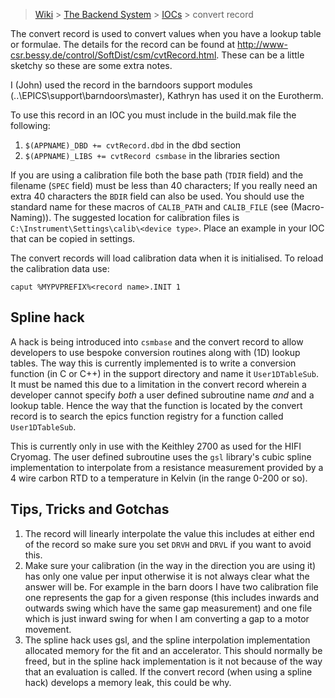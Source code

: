 > [Wiki](Home) > [The Backend System](The-Backend-System) > [IOCs](IOCs) > convert record

The convert record is used to convert values when you have a lookup table or formulae. The details for the record can be found at http://www-csr.bessy.de/control/SoftDist/csm/cvtRecord.html. These can be a little sketchy so these are some extra notes.

I (John) used the record in the barndoors support modules (..\EPICS\support\barndoors\master), Kathryn has used it on the Eurotherm.

To use this record in an IOC you must include in the build.mak file the following:

1. `$(APPNAME)_DBD += cvtRecord.dbd` in the dbd section
1. `$(APPNAME)_LIBS += cvtRecord csmbase` in the libraries section

If you are using a calibration file both the base path (`TDIR` field) and the filename (`SPEC` field) must be less than 40 characters; If you really need an extra 40 characters the `BDIR` field can also be used. You should use the standard name for these macros of `CALIB_PATH` and `CALIB_FILE` (see (Macro-Naming)). The suggested location for calibration files is `C:\Instrument\Settings\calib\<device type>`. Place an example in your IOC that can be copied  in settings.

The convert records will load calibration data when it is initialised. To reload the calibration data use:

    caput %MYPVPREFIX%<record name>.INIT 1

## Spline hack

A hack is being introduced into `csmbase` and the convert record to allow developers to use bespoke conversion routines along with (1D) lookup tables. The way this is currently implemented is to write a conversion function (in C or C++) in the support directory and name it `User1DTableSub`. It must be named this due to a limitation in the convert record wherein a developer cannot specify _both_ a user defined subroutine name _and_ and a lookup table. Hence the way that the function is located by the convert record is to search the epics function registry for a function called `User1DTableSub`.

This is currently only in use with the Keithley 2700 as used for the HIFI Cryomag. The user defined subroutine uses the `gsl` library's cubic spline implementation to interpolate from a resistance measurement provided by a 4 wire carbon RTD to a temperature in Kelvin (in the range 0-200 or so).  

## Tips, Tricks and Gotchas

1. The record will linearly interpolate the value this includes at either end of the record so make sure you set `DRVH` and `DRVL` if you want to avoid this.
1. Make sure your calibration (in the way in the direction you are using it) has only one value per input otherwise it is not always clear what the answer will be. For example in the barn doors I have two calibration file one represents the gap for a given response (this includes inwards and outwards swing which have the same gap measurement) and one file which is just inward swing for when I am converting a gap to a motor movement.
1. The spline hack uses gsl, and the spline interpolation implementation allocated memory for the fit and an accelerator. This should normally be freed, but in the spline hack implementation is it not because of the way that an evaluation is called. If the convert record (when using a spline hack) develops a memory leak, this could be why.

